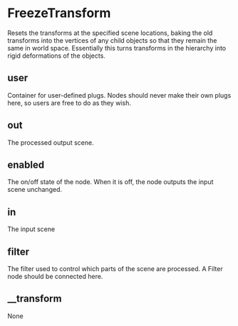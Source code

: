 # FreezeTransform

Resets the transforms at the specified scene locations,
baking the old transforms into the vertices of any child objects
so that they remain the same in world space. Essentially this
turns transforms in the hierarchy into rigid deformations of
the objects.

## user 

 Container for user-defined plugs. Nodes
should never make their own plugs here,
so users are free to do as they wish. 

## out 

 The processed output scene. 

## enabled 

 The on/off state of the node. When it is off, the node outputs the input scene unchanged. 

## in 

 The input scene 

## filter 

 The filter used to control which parts of the scene are
processed. A Filter node should be connected here. 

## __transform 

 None 

